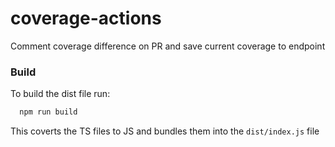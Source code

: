 # coverage-actions
Comment coverage difference on PR and save current coverage to endpoint

### Build
To build the dist file run: 
```bash
  npm run build
```
This coverts the TS files to JS and bundles them into the `dist/index.js` file